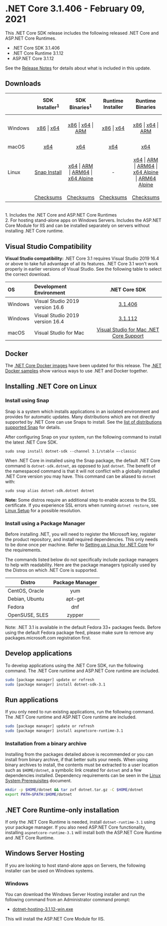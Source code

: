 # .NET Core 3.1.406 - February 09, 2021

This .NET Core SDK release includes the following released .NET Core and ASP.NET Core Runtimes.

* .NET Core SDK 3.1.406
* .NET Core Runtime 3.1.12
* ASP.NET Core 3.1.12

See the [Release Notes](https://github.com/dotnet/core/blob/main/release-notes/3.1/3.1.12/3.1.12.md) for details about what is included in this update.


## Downloads

|           | SDK Installer<sup>1</sup>                        | SDK Binaries<sup>1</sup>                 | Runtime Installer                                        | Runtime Binaries                                 | ASP.NET Core Runtime           | Windows Desktop Runtime           |
| --------- | :------------------------------------------:     | :----------------------:                 | :---------------------------:                            | :-------------------------:                      | :-----------------:            |:-----------------:            |
| Windows   | [x86][dotnet-sdk-win-x86.exe] \| [x64][dotnet-sdk-win-x64.exe] | [x86][dotnet-sdk-win-x86.zip] \| [x64][dotnet-sdk-win-x64.zip] \| [ARM][dotnet-sdk-win-arm.zip] | [x86][dotnet-runtime-win-x86.exe] \| [x64][dotnet-runtime-win-x64.exe] | [x86][dotnet-runtime-win-x86.zip] \| [x64][dotnet-runtime-win-x64.zip] \| [ARM][dotnet-runtime-win-arm.zip]  | [x86][aspnetcore-runtime-win-x86.exe] \| [x64][aspnetcore-runtime-win-x64.exe] \| [ARM][aspnetcore-runtime-win-arm.zip] \|<br> [Hosting Bundle][dotnet-hosting-win.exe]<sup>2</sup> | [x86][windowsdesktop-runtime-win-x86.exe] \| [x64][windowsdesktop-runtime-win-x64.exe] |
| macOS     | [x64][dotnet-sdk-osx-x64.pkg]  | [x64][dotnet-sdk-osx-x64.tar.gz]     | [x64][dotnet-runtime-osx-x64.pkg] | [x64][dotnet-runtime-osx-x64.tar.gz] | [x64][aspnetcore-runtime-osx-x64.tar.gz]<sup>1</sup> | - |
| Linux     |  [Snap Install][snap-install]  | [x64][dotnet-sdk-linux-x64.tar.gz] \| [ARM][dotnet-sdk-linux-arm.tar.gz] \| [ARM64][dotnet-sdk-linux-arm64.tar.gz] \| [x64 Alpine][dotnet-sdk-linux-musl-x64.tar.gz] | - | [x64][dotnet-runtime-linux-x64.tar.gz] \| [ARM][dotnet-runtime-linux-arm.tar.gz] \| [ARM64][dotnet-runtime-linux-arm64.tar.gz] \| [x64 Alpine][dotnet-runtime-linux-musl-x64.tar.gz] \| [ARM64 Alpine][dotnet-runtime-linux-musl-arm64.tar.gz] | [x64][aspnetcore-runtime-linux-x64.tar.gz]<sup>1</sup>  \| [ARM][aspnetcore-runtime-linux-arm.tar.gz]<sup>1</sup> \| [ARM64][aspnetcore-runtime-linux-arm64.tar.gz]<sup>1</sup> \| [x64 Alpine][aspnetcore-runtime-linux-musl-x64.tar.gz] \| [ARM64 Alpine][aspnetcore-runtime-linux-musl-arm64.tar.gz] | - |
|  | [Checksums][checksums-sdk]                             | [Checksums][checksums-sdk]                                          | [Checksums][checksums-runtime]                             | [Checksums][checksums-runtime] | [Checksums][checksums-runtime] | [Checksums][checksums-runtime] |

</br>
1. Includes the .NET Core and ASP.NET Core Runtimes
</br>2. For hosting stand-alone apps on Windows Servers. Includes the ASP.NET Core Module for IIS and can be installed separately on servers without installing .NET Core runtime.

## Visual Studio Compatibility

**Visual Studio compatibility:** .NET Core 3.1 requires Visual Studio 2019 16.4 or above to take full advantage of all its features. .NET Core 3.1 won't work properly in earlier versions of Visual Studio. See the following table to select the correct download.

| OS | Development Environment | .NET Core SDK |
| :-- | :-- | :--: |
| Windows | Visual Studio 2019 version 16.6 | [3.1.406](#downloads) |
| Windows | Visual Studio 2019 version 16.4 | [3.1.112](3.1.12.md) |
| macOS | Visual Studio for Mac | [Visual Studio for Mac .NET Core Support](https://docs.microsoft.com/visualstudio/mac/net-core-support) |


## Docker

The [.NET Core Docker images](https://hub.docker.com/_/microsoft-dotnet) have been updated for this release. The [.NET Docker samples](https://github.com/dotnet/dotnet-docker/blob/main/samples/README.md) show various ways to use .NET and Docker together.

## Installing .NET Core on Linux

### Install using Snap

Snap is a system which installs applications in an isolated environment and provides for automatic updates. Many distributions which are not directly supported by .NET Core can use Snaps to install. See the [list of distributions supported Snap](https://docs.snapcraft.io/installing-snapd/6735) for details.

After configuring Snap on your system, run the following command to install the latest .NET Core SDK.

`sudo snap install dotnet-sdk --channel 3.1/stable –-classic`

When .NET Core in installed using the Snap package, the default .NET Core command is `dotnet-sdk.dotnet`, as opposed to just `dotnet`. The benefit of the namespaced command is that it will not conflict with a globally installed .NET Core version you may have. This command can be aliased to `dotnet` with:

`sudo snap alias dotnet-sdk.dotnet dotnet`

**Note:** Some distros require an additional step to enable access to the SSL certificate. If you experience SSL errors when running `dotnet restore`, see [Linux Setup](https://github.com/dotnet/core/blob/main/Documentation/linux-setup.md) for a possible resolution.

### Install using a Package Manager

Before installing .NET, you will need to register the Microsoft key, register the product repository, and install required dependencies. This only needs to be done once per machine. Refer to [Setting up Linux for .NET Core][linux-setup] for the requirements.

The commands listed below do not specifically include package managers to help with readability. Here are the package managers typically used by the Distros on which .NET Core is supported.

| Distro | Package Manager  |
| ---             | :----:  |
| CentOS, Oracle  | yum     |
| Debian, Ubuntu  | apt-get |
| Fedora          | dnf     |
| OpenSUSE, SLES  | zypper  |

Note: .NET 3.1 is available in the default Fedora 33+ packages feeds. Before using the default Fedora package feed, please make sure to remove any packages.microsoft.com registration first.

## Develop applications

To develop applications using the .NET Core SDK, run the following command. The .NET Core runtime and ASP.NET Core runtime are included.

```bash
sudo [package manager] update or refresh
sudo [package manager] install dotnet-sdk-3.1
```

## Run applications

If you only need to run existing applications, run the following command. The .NET Core runtime and ASP.NET Core runtime are included.

```bash
sudo [package manager] update or refresh
sudo [package manager] install aspnetcore-runtime-3.1
```

### Installation from a binary archive

Installing from the packages detailed above is recommended or you can install from binary archive, if that better suits your needs. When using binary archives to install, the contents must be extracted to a user location such as `$HOME/dotnet`, a symbolic link created for `dotnet` and a few dependencies installed. Dependency requirements can be seen in the [Linux System Prerequisites](https://github.com/dotnet/core/blob/main/Documentation/linux-prereqs.md) document.

```bash
mkdir -p $HOME/dotnet && tar zxf dotnet.tar.gz -C $HOME/dotnet
export PATH=$PATH:$HOME/dotnet
```

## .NET Core Runtime-only installation

If only the .NET Core Runtime is needed, install `dotnet-runtime-3.1` using your package manager. If you also need ASP.NET Core functionality, installing `aspnetcore-runtime-3.1` will install both the ASP.NET Core Runtime and .NET Core Runtime.

## Windows Server Hosting

If you are looking to host stand-alone apps on Servers, the following installer can be used on Windows systems.

### Windows

You can download the Windows Server Hosting installer and run the following command from an Administrator command prompt:

* [dotnet-hosting-3.1.12-win.exe][dotnet-hosting-win.exe]

This will install the ASP.NET Core Module for IIS.

[blob-runtime]: https://dotnetcli.blob.core.windows.net/dotnet/Runtime/
[blob-sdk]: https://dotnetcli.blob.core.windows.net/dotnet/Sdk/
[release-notes]: https://github.com/dotnet/core/blob/main/release-notes/3.1/3.1.12/3.1.406-download.md
[snap-install]: 3.1.12-install-instructions.md

[checksums-runtime]: https://dotnetcli.blob.core.windows.net/dotnet/checksums/3.1.12-sha.txt
[checksums-sdk]: https://dotnetcli.blob.core.windows.net/dotnet/checksums/3.1.12-sha.txt

[linux-setup]: https://docs.microsoft.com/dotnet/core/install/linux

[//]: # ( Runtime 3.1.12)
[dotnet-runtime-linux-arm.tar.gz]: https://download.visualstudio.microsoft.com/download/pr/06a5020e-0419-44e4-a0f7-8626c3395745/6cfef3a75663a3c27ea57fe6db7386bb/dotnet-runtime-3.1.12-linux-arm.tar.gz
[dotnet-runtime-linux-arm64.tar.gz]: https://download.visualstudio.microsoft.com/download/pr/11d0843e-a5b1-43b8-986b-09e905bcf7de/bf52a70e500ce41e42481094fe91d2c2/dotnet-runtime-3.1.12-linux-arm64.tar.gz
[dotnet-runtime-linux-musl-arm64.tar.gz]: https://download.visualstudio.microsoft.com/download/pr/d97b783e-6ff2-4176-8283-3dcb23e44835/c14433b32ae7a43376f49edf6320a4cb/dotnet-runtime-3.1.12-linux-musl-arm64.tar.gz
[dotnet-runtime-linux-musl-x64.tar.gz]: https://download.visualstudio.microsoft.com/download/pr/cf082400-3337-4e72-b461-363bcb930d5f/49f83d32b1b3dc2a0e5c834aa53225ba/dotnet-runtime-3.1.12-linux-musl-x64.tar.gz
[dotnet-runtime-linux-x64.tar.gz]: https://download.visualstudio.microsoft.com/download/pr/f54a9098-69e6-4914-8fa8-42cb4ed05e65/9daae40d4a0ea4ad7aa2fc014b5f20db/dotnet-runtime-3.1.12-linux-x64.tar.gz
[dotnet-runtime-osx-x64.pkg]: https://download.visualstudio.microsoft.com/download/pr/4a3a3806-4c2b-4932-bec8-15596fd726ca/ba3c16e01b63b2b1b650929dae619c06/dotnet-runtime-3.1.12-osx-x64.pkg
[dotnet-runtime-osx-x64.tar.gz]: https://download.visualstudio.microsoft.com/download/pr/43113f2a-8305-4ac5-b5b2-a42cadbc0d1e/c29746d07de1a7a9fa83e9cefbadd8ac/dotnet-runtime-3.1.12-osx-x64.tar.gz
[dotnet-runtime-rhel.6-x64.tar.gz]: https://download.visualstudio.microsoft.com/download/pr/002e274a-61c2-4600-b4a3-28fa3b556b4c/3cc523c9999cbef4d12620b8ae1ec6bf/dotnet-runtime-3.1.12-rhel.6-x64.tar.gz
[dotnet-runtime-win-arm.zip]: https://download.visualstudio.microsoft.com/download/pr/115f47c2-7875-4987-80a7-18fffc37c95f/a3978378181f771d9d6b3e58385c1e1c/dotnet-runtime-3.1.12-win-arm.zip
[dotnet-runtime-win-x64.exe]: https://download.visualstudio.microsoft.com/download/pr/2fdc3009-cf5c-4cf6-8f3b-a61e83200cbb/2c71ee04b48103a7464f4e28a8bf339b/dotnet-runtime-3.1.12-win-x64.exe
[dotnet-runtime-win-x64.zip]: https://download.visualstudio.microsoft.com/download/pr/49a53002-9157-498a-b3bf-11a0616b0348/4b5c31f6cae31c967f4138d8389cb8b5/dotnet-runtime-3.1.12-win-x64.zip
[dotnet-runtime-win-x86.exe]: https://download.visualstudio.microsoft.com/download/pr/cbdd1603-7fa9-4957-8869-94e24963ba6c/ca0b7d1be494882d5a7433accfa3c94c/dotnet-runtime-3.1.12-win-x86.exe
[dotnet-runtime-win-x86.zip]: https://download.visualstudio.microsoft.com/download/pr/e83ec32c-fc33-4ffa-9fc3-9f9c842d48d5/7805ff449700e2915d442e8d018c54dd/dotnet-runtime-3.1.12-win-x86.zip

[//]: # ( WindowsDesktop 3.1.12)
[windowsdesktop-runtime-win-x64.exe]: https://download.visualstudio.microsoft.com/download/pr/076a47e9-c65b-4b78-95a7-93eb988891a4/3574764590cfa650e0aa87c44d3fe384/windowsdesktop-runtime-3.1.12-win-x64.exe
[windowsdesktop-runtime-win-x86.exe]: https://download.visualstudio.microsoft.com/download/pr/5d89a010-88bf-4e4e-ac12-a07258ddbf5f/1ff5dfe312c5bd9760f3b500b1b37597/windowsdesktop-runtime-3.1.12-win-x86.exe

[//]: # ( ASP 3.1.12)
[aspnetcore-runtime-linux-arm.tar.gz]: https://download.visualstudio.microsoft.com/download/pr/e9ef750d-af2f-4b89-a6d4-881a0a79bf67/6bb54316198f3a027649b027eca0c745/aspnetcore-runtime-3.1.12-linux-arm.tar.gz
[aspnetcore-runtime-linux-arm64.tar.gz]: https://download.visualstudio.microsoft.com/download/pr/bb0d3897-cc8e-4929-bc5a-910e0f99df2f/4f654c997f921f2b7985e0ee879879ff/aspnetcore-runtime-3.1.12-linux-arm64.tar.gz
[aspnetcore-runtime-linux-musl-arm64.tar.gz]: https://download.visualstudio.microsoft.com/download/pr/528d1b40-494e-4fdf-a110-8a5c4c4fae79/5d34373c46fc4435fe0f0b013bfce329/aspnetcore-runtime-3.1.12-linux-musl-arm64.tar.gz
[aspnetcore-runtime-linux-musl-x64.tar.gz]: https://download.visualstudio.microsoft.com/download/pr/d2846cf6-d1bd-4624-9018-a2de7707d83e/8e1118905610e8531bf6c5d6af8418b0/aspnetcore-runtime-3.1.12-linux-musl-x64.tar.gz
[aspnetcore-runtime-linux-x64.tar.gz]: https://download.visualstudio.microsoft.com/download/pr/c5d69db1-7735-4473-973c-220b56c32e3d/8b907777706429063b0ed646a5445cdf/aspnetcore-runtime-3.1.12-linux-x64.tar.gz
[aspnetcore-runtime-osx-x64.tar.gz]: https://download.visualstudio.microsoft.com/download/pr/147cf098-ea0e-4ec2-945c-dd0f0e25f68a/c18e79204173cdefebdfeed43a5d3ee4/aspnetcore-runtime-3.1.12-osx-x64.tar.gz
[aspnetcore-runtime-win-arm.zip]: https://download.visualstudio.microsoft.com/download/pr/9b1662f3-f0d2-4901-85e1-9c3e1fad1148/2d5e3bf582cf7f253410e60b91725bf0/aspnetcore-runtime-3.1.12-win-arm.zip
[aspnetcore-runtime-win-x64.exe]: https://download.visualstudio.microsoft.com/download/pr/20cf277c-2ccf-449f-a0b8-925ba0c175e7/aa50b052ceb8a8d36a5b4f9b8d0bd91c/aspnetcore-runtime-3.1.12-win-x64.exe
[aspnetcore-runtime-win-x64.zip]: https://download.visualstudio.microsoft.com/download/pr/78e8f825-af52-4586-84c6-59f49c6d9f59/e5cd0846317d3afff9e695e33bb1408c/aspnetcore-runtime-3.1.12-win-x64.zip
[aspnetcore-runtime-win-x86.exe]: https://download.visualstudio.microsoft.com/download/pr/55d6ff56-2725-4657-bffd-fdf35d6816fd/7431d1d3533f0b1ac97df734c45c33f2/aspnetcore-runtime-3.1.12-win-x86.exe
[aspnetcore-runtime-win-x86.zip]: https://download.visualstudio.microsoft.com/download/pr/c5927c8a-2b42-4049-bdb4-27e20ee48478/8fcad15200d3393a685aabec8e6378ac/aspnetcore-runtime-3.1.12-win-x86.zip
[dotnet-hosting-win.exe]: https://download.visualstudio.microsoft.com/download/pr/19a5a3cc-b297-4a10-9b22-1184a0aeb990/5af443d748d2c5fb444477f202a11470/dotnet-hosting-3.1.12-win.exe

[//]: # ( SDK 3.1.406 )
[dotnet-sdk-linux-arm.tar.gz]: https://download.visualstudio.microsoft.com/download/pr/9863a55b-2577-49d3-9888-ab853a4201cb/3110704f3265713f8d82aab157a23ed2/dotnet-sdk-3.1.406-linux-arm.tar.gz
[dotnet-sdk-linux-arm64.tar.gz]: https://download.visualstudio.microsoft.com/download/pr/fc9051ee-4071-4808-9e71-82d69328ab47/32ae2b7177d082fc52d89774e4f127fa/dotnet-sdk-3.1.406-linux-arm64.tar.gz
[dotnet-sdk-linux-musl-x64.tar.gz]: https://download.visualstudio.microsoft.com/download/pr/b0de91b0-910a-432d-a4b2-8dd9d7c4d51c/6e7150011edd7f390e29a7996c1f4cef/dotnet-sdk-3.1.406-linux-musl-x64.tar.gz
[dotnet-sdk-linux-x64.tar.gz]: https://download.visualstudio.microsoft.com/download/pr/d7b8da76-a160-44a1-8038-b4b91404b8f2/af410f6d2e213ef7ee9dfefd853e97c0/dotnet-sdk-3.1.406-linux-x64.tar.gz
[dotnet-sdk-osx-x64.pkg]: https://download.visualstudio.microsoft.com/download/pr/0b119bb9-4be3-4ea1-9702-529a70339af0/84aeed5be73b8873d7e7eafb323e955e/dotnet-sdk-3.1.406-osx-x64.pkg
[dotnet-sdk-osx-x64.tar.gz]: https://download.visualstudio.microsoft.com/download/pr/87729aa4-6afb-4135-af09-5252974d7653/37b9499058e6cab0da89667ab392d5cf/dotnet-sdk-3.1.406-osx-x64.tar.gz
[dotnet-sdk-win-arm.zip]: https://download.visualstudio.microsoft.com/download/pr/1da22475-2333-4c5e-9a2f-4c6d70655aa3/d97a4b99465e69b1738c17895197a455/dotnet-sdk-3.1.406-win-arm.zip
[dotnet-sdk-win-x64.exe]: https://download.visualstudio.microsoft.com/download/pr/cc28204e-58d7-4f2e-9539-aad3e71945d9/d4da77c35a04346cc08b0cacbc6611d5/dotnet-sdk-3.1.406-win-x64.exe
[dotnet-sdk-win-x64.zip]: https://download.visualstudio.microsoft.com/download/pr/c80943c7-ee3e-490e-aad3-47217c3385d6/f05ede3cc89c669e531e0b382d03ba87/dotnet-sdk-3.1.406-win-x64.zip
[dotnet-sdk-win-x86.exe]: https://download.visualstudio.microsoft.com/download/pr/e691a113-14dc-4a55-a6af-da5591db01dc/37c182ecc5b36334664d7c1052b7238f/dotnet-sdk-3.1.406-win-x86.exe
[dotnet-sdk-win-x86.zip]: https://download.visualstudio.microsoft.com/download/pr/55aca66d-d2a6-41d8-95e0-b982b6e35b22/9561ed59b1be81bfb7e855d0d8182f33/dotnet-sdk-3.1.406-win-x86.zip
